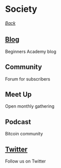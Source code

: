# Society

###### [Back](http://www.beginners.academy/about)

## <a href="blog">Blog</a>
Beginners Academy blog

## Community
Forum for subscribers

## Meet Up
Open monthly gathering

## Podcast
Bitcoin community

## <a href="https://twitter.com/beginacademy" target="_blank">Twitter</a>
Follow us on Twitter
